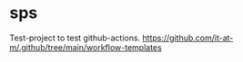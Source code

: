 # sps

Test-project to test github-actions. https://github.com/it-at-m/.github/tree/main/workflow-templates

